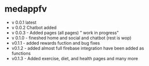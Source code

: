 # medappfv

- v 0.0.1 latest
- v 0.0.2 Chatbot added
- v 0.0.3 - Added pages (all pages) " work in progress"
- v 0.1.0 - fineshed home and social and chatbot (rest is wop)
- v0.1.1 - added rewards fuction and bug fixes
- v0.1.2 - added almost full firebase integration have been added as functions 
- v0.1.3 - Added exercise, diet, and health pages  and many more
